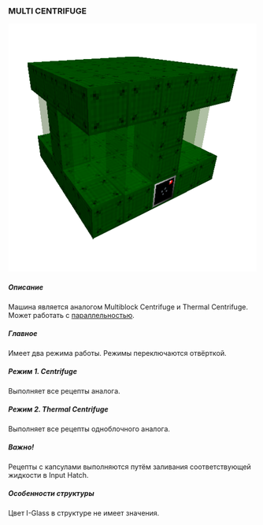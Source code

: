 ### MULTI CENTRIFUGE

![LOGO](media/gregtech/ParCentrifuge.png)

##### Описание

Машина является аналогом Multiblock Centrifuge и Thermal Centrifuge. Может работать с [параллельностью](#/mechanics#parallelism).

##### Главное

Имеет два режима работы. Режимы переключаются отвёрткой.

##### Режим 1. Centrifuge

Выполняет все рецепты аналога.

##### Режим 2. Thermal Centrifuge

Выполняет все рецепты одноблочного аналога.

##### Важно!

Рецепты с капсулами выполняются путём заливания соответствующей жидкости в Input Hatch.

##### Особенности структуры

Цвет I-Glass в структуре не имеет значения.
